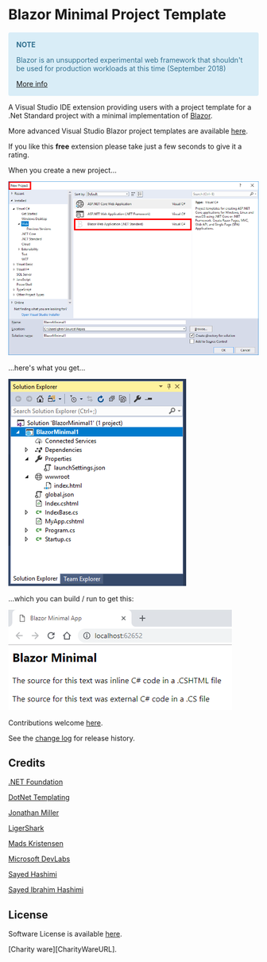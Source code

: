 [GitHubRepoPullRequestsURL]: https://github.com/GregTrevellick/VsixBlazorMinimalProjectTemplate/pulls

# Blazor Minimal Project Template

<!--BadgesSTART-->

<!--BadgesEND-->

<div style="color: #31708f; background-color: #d9edf7; border-color: #bce8f1; padding: 15px; border: 1px solid transparent; border-radius: 4px;">
        <strong>NOTE</strong>
        <p></p>Blazor is an unsupported experimental web framework that shouldn't be used for production workloads at this time (September 2018)
        <p></p><a href="https://blazor.net/" target="_blank">More info</a>
</div>


<!--VSMM readme start-->

A Visual Studio IDE extension providing users with a project template for a .Net Standard project with a minimal implementation of [Blazor](https://blazor.net/).

More advanced Visual Studio Blazor project templates are available [here](https://marketplace.visualstudio.com/items?itemName=aspnet.blazor).

If you like this **free** extension please take just a few seconds to give it a rating.

When you create a new project...

![](https://github.com/GregTrevellick/VsixBlazorMinimalProjectTemplate/blob/master/Src/BlazorMinimalProjectTemplate.TemplatePackSideWaffle/Resources/screen0.png?raw=true)

...here's what you get...

![](https://github.com/GregTrevellick/VsixBlazorMinimalProjectTemplate/blob/master/Src/BlazorMinimalProjectTemplate.TemplatePackSideWaffle/Resources/screen1.png?raw=true)

...which you can build / run to get this:

![](https://github.com/GregTrevellick/VsixBlazorMinimalProjectTemplate/blob/master/Src/BlazorMinimalProjectTemplate.TemplatePackSideWaffle/Resources/screen2.png?raw=true)

<!--VSMM readme end-->

Contributions welcome [here][GitHubRepoPullRequestsURL].

See the [change log](CHANGELOG.md) for release history.

## Credits

[.NET Foundation](https://github.com/dotnet/templating/issues/1209)

[DotNet Templating](https://github.com/dotnet/templating/wiki)

[Jonathan Miller](https://msdn.microsoft.com/magazine/mt829752?MC=MSAzure&MC=DevOps&MC=Vstudio&MC=Testing&MC=CSHARP&f=255&MSPPError=-2147217396)

[LigerShark](https://github.com/ligershark/sidewafflev2/issues/31)

[Mads Kristensen](https://github.com/madskristensen/TemplateCreator)

[Microsoft DevLabs](https://marketplace.visualstudio.com/items?itemName=aspnet.blazor)

[Sayed Hashimi](https://www.youtube.com/watch?v=g6az_N95dVM&feature=youtu.be)

[Sayed Ibrahim Hashimi](https://blogs.msdn.microsoft.com/dotnet/2017/04/02/how-to-create-your-own-templates-for-dotnet-new/)

## License

Software License is available [here](/LICENSE.txt).

[Charity ware][CharityWareURL].
